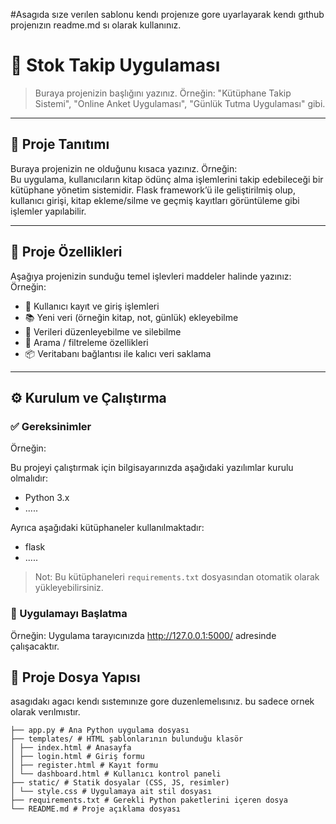#Asagıda sıze verılen sablonu kendı projenıze gore uyarlayarak kendı gıthub projenızın readme.md sı olarak kullanınız.


# 📌 Stok Takip Uygulaması

> Buraya projenizin başlığını yazınız. Örneğin: "Kütüphane Takip Sistemi", "Online Anket Uygulaması", "Günlük Tutma Uygulaması" gibi.

---

## 🧾 Proje Tanıtımı

Buraya projenizin ne olduğunu kısaca yazınız. Örneğin:  
Bu uygulama, kullanıcıların kitap ödünç alma işlemlerini takip edebileceği bir kütüphane yönetim sistemidir. Flask framework’ü ile geliştirilmiş olup, kullanıcı girişi, kitap ekleme/silme ve geçmiş kayıtları görüntüleme gibi işlemler yapılabilir.

---

## 🚀 Proje Özellikleri

Aşağıya projenizin sunduğu temel işlevleri maddeler halinde yazınız:
Örneğin:  
- 🔐 Kullanıcı kayıt ve giriş işlemleri
- 📚 Yeni veri (örneğin kitap, not, günlük) ekleyebilme
- 📝 Verileri düzenleyebilme ve silebilme
- 🔎 Arama / filtreleme özellikleri
- 📦 Veritabanı bağlantısı ile kalıcı veri saklama

---

## ⚙️ Kurulum ve Çalıştırma

### ✅ Gereksinimler
Örneğin:  

Bu projeyi çalıştırmak için bilgisayarınızda aşağıdaki yazılımlar kurulu olmalıdır:

- Python 3.x
- .....

Ayrıca aşağıdaki kütüphaneler kullanılmaktadır:

- flask
- .....

> Not: Bu kütüphaneleri `requirements.txt` dosyasından otomatik olarak yükleyebilirsiniz.

### 🚀 Uygulamayı Başlatma
Örneğin: 
Uygulama tarayıcınızda http://127.0.0.1:5000/ adresinde çalışacaktır.


## 📂 Proje Dosya Yapısı
asagıdakı agacı kendı sıstemınıze gore duzenlemelısınız. bu sadece ornek olarak verılmıstır.
```
├── app.py # Ana Python uygulama dosyası
├── templates/ # HTML şablonlarının bulunduğu klasör
│ ├── index.html # Anasayfa
│ ├── login.html # Giriş formu
│ ├── register.html # Kayıt formu
│ └── dashboard.html # Kullanıcı kontrol paneli
├── static/ # Statik dosyalar (CSS, JS, resimler)
│ └── style.css # Uygulamaya ait stil dosyası
├── requirements.txt # Gerekli Python paketlerini içeren dosya
└── README.md # Proje açıklama dosyası
```















